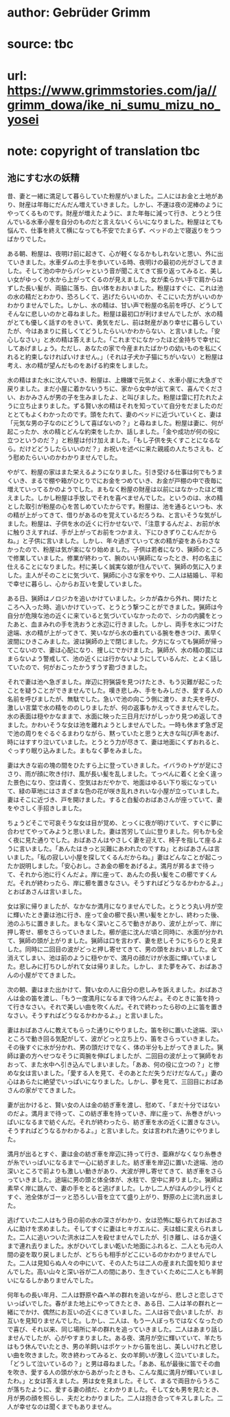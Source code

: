 # author: Gebrüder Grimm
# source: tbc
# url: https://www.grimmstories.com/ja//grimm_dowa/ike_ni_sumu_mizu_no_yosei
# note: copyright of translation tbc

## 池にすむ水の妖精 

昔、妻と一緒に満足して暮らしていた粉屋がいました。二人にはお金と土地があり、財産は年毎にだんだん増えていきました。しかし、不運は夜の泥棒のようにやってくるものです。財産が増えたように、また年毎に減って行き、とうとう住んでいる水車小屋を自分のものだと言えないくらいになりました。粉屋はとても悩んで、仕事を終えて横になっても不安でたまらず、ベッドの上で寝返りをうつばかりでした。

ある朝、粉屋は、夜明け前に起きて、心が軽くなるかもしれないと思い、外に出ていきました。水車ダムの土手を歩いている時、夜明けの最初の光がさしてきました。そして池の中からパシャという音が聞こえてきて振り返ってみると、美しい女がゆっくり水から上がってくるのが見えました。女が柔らかい手で肩からはずした長い髪が、両脇に落ち、白い体をおおいました。粉屋はすぐに、これは池の水の精だとわかり、恐ろしくて、逃げたらいいのか、そこにいた方がいいのかわかりませんでした。しかし、水の精は、甘い声で粉屋の名前を呼び、どうしてそんなに悲しいのかと尋ねました。粉屋は最初口が利けませんでしたが、水の精がとても優しく話すのをきいて、勇気をだし、前は財産があり幸せに暮らしていたが、今はあまりに貧しくてどうしたらいいかわからない、と言いました。「安心しなさい」と水の精は答えました。「これまでになかったほど金持ちで幸せにしてあげましょう。ただし、あなたの家で今産まれたばかりの幼いものを私にくれると約束しなければいけません。」（それは子犬か子猫にちがいない）と粉屋は考え、水の精が望んだものをあげる約束をしました。

水の精はまた水に沈んでいき、粉屋は、上機嫌で元気よく、水車小屋に大急ぎで戻りました。まだ小屋に着かないうちに、家から女中が出て来て、喜んでください、おかみさんが男の子を生みましたよ、と叫びました。粉屋は雷に打たれたように立ち止まりました。ずる賢い水の精はそれを知っていて自分をだましたのだととてもよくわかったのです。頭をたれて、妻のベッドに近づいていくと、妻は「元気な男の子なのにどうして喜ばないの？」と尋ねました。粉屋は妻に、何が起こったか、水の精とどんな約束をしたか、話しました。「金や成功が何の役に立つというのだ？」と粉屋は付け加えました。「もし子供を失くすことになるなら。だけどどうしたらいいのだ？」お祝いを述べに来た親戚の人たちさえも、どう慰めたらいいのかわかりませんでした。

やがて、粉屋の家はまた栄えるようになりました。引き受ける仕事は何でもうまくいき、まるで棚や箱がひとりでにお金をつめていき、お金が戸棚の中で夜毎に増えていってるかのようでした。まもなく粉屋の財産は以前にはなかったほど増えました。しかし粉屋は手放しでそれを喜べませんでした。というのは、水の精とした取引が粉屋の心を苦しめていたからです。粉屋は、池を通るといつも、水の精が上がってきて、借りがあるのを覚えているだろうね、と言いそうな気がしました。粉屋は、子供を水の近くに行かせないで、「注意するんだよ、お前が水に触りさえすれば、手が上がってお前をつかまえ、下にひきずりこむんだからね。」と子供に言いました。しかし、年々過ぎていって水の精が姿をあらわさなかったので、粉屋は気が楽になり始めました。子供は若者になり、猟師のところで修業していました。修業が終わって、腕のいい猟師になったとき、村の名主に仕えることになりました。村に美しく誠実な娘が住んでいて、猟師の気に入りました。主人がそのことに気づいて、猟師に小さな家をやり、二人は結婚し、平和で幸せに暮らし、心からお互いを愛していました。

ある日、猟師はノロジカを追いかけていました。シカが森から外れ、開けたところへ入った時、追いかけていって、とうとう撃つことができました。猟師は今自分が危険な池の近くに来ていると気づいていなかったので、シカの内臓をとったあと、血まみれの手を洗おうと水辺に行きました。しかし、両手を水につけた途端、水の精が上がってきて、笑いながら水の垂れている腕を巻きつけ、素早く波間にひきこみました。波は猟師の上で閉じました。夕方になっても猟師が帰ってこないので、妻は心配になり、捜しにでかけました。猟師が、水の精の罠にはまらないよう警戒して、池の近くには行かないようにしているんだ、とよく話していたので、何がおこったかうすうす勘づきました。

それで妻は池へ急ぎました。岸辺に狩猟袋を見つけたとき、もう災難が起こったことを疑うことができませんでした。嘆き悲しみ、手をもみしだき、愛する人の名前を呼びましたが、無駄でした。急いで池の向こう側に渡り、また夫を呼び、激しい言葉で水の精をののしりましたが、何の返事もかえってきませんでした。水の表面は穏やかなままで、水面に映った三日月だけがしっかり見つめ返してきました。かわいそうな女は池を離れようとしませんでした。一時も休まず急ぎ足で池の周りをぐるぐるまわりながら、黙っていたと思うと大きな叫び声をあげ、時にはすすり泣いていました。とうとう力が尽きて、妻は地面にくずおれると、ぐっすり眠り込みました。まもなく夢をみました。

妻は大きな岩の塊の間をひたすら上に登っていきました。イバラのトゲが足にささり、雨が顔に吹き付け、風が長い髪を乱しました。てっぺんに着くと全く違った景色になり、空は青く、空気はおだやかで、地面はゆるい下り坂になっていて、緑の草地にはさまざまな色の花が咲き乱れきれいな小屋が立っていました。妻はそこに近づき、戸を開けました。すると白髪のおばあさんが座っていて、妻をやさしく手招きしました。

ちょうどそこで可哀そうな女は目が覚め、とっくに夜が明けていて、すぐに夢に合わせてやってみようと思いました。妻は苦労して山に登りました。何もかも全く夜に見た通りでした。おばあさんはやさしく妻を迎えて、椅子を指して座るように言いました。「あんたはきっと災難にあわれたのですね」とおばあさんは言いました。「私の寂しい小屋を探してくるんだからね。」妻はどんなことが起こったか説明しました。「安心おし。さあ金の櫛をあげるよ。満月が昇るまで待って、それから池に行くんだよ。岸に座って、あんたの長い髪をこの櫛ですくんだ。それが終わったら、岸に櫛を置きなさい。そうすればどうなるかわかるよ。」とおばあさんは言いました。

女は家に帰りましたが、なかなか満月になりませんでした。とうとう丸い月が空に輝いたとき妻は池に行き、座って金の櫛で長い黒い髪をとかし、終わった後、池のふちに置きました。まもなく深いところで動きがあり、波が上がって、岸に押し寄せ、櫛をさらっていきました。櫛が底に沈んだ頃と同時に、水面が分かれて、猟師の頭が上がりました。猟師は口を言わず、妻を悲しそうにちらりと見ました。同時に二回目の波がどっと押し寄せてきて、男の頭をおおいました。全て消えてしまい、池は前のように穏やかで、満月の顔だけが水面に輝いていました。悲しみに打ちひしがれて女は帰りました。しかし、また夢をみて、おばあさんの小屋がでてきました。

次の朝、妻はまた出かけて、賢い女の人に自分の悲しみを訴えました。おばあさんは金の笛を渡し、「もう一度満月になるまで待つんだよ。そのときに笛を持って行きなさい。それで美しい曲を吹くんだ。それで終わったら砂の上に笛を置きなさい。そうすればどうなるかわかるよ。」と言いました。

妻はおばあさんに教えてもらった通りにやりました。笛を砂に置いた途端、深いところで動き回る気配がして、波がどっと立ち上り、笛をさらっていきました。その後すぐに水が分かれ、男の頭だけでなく、体の半分も上がってきました。猟師は妻の方へせつなそうに両腕を伸ばしましたが、二回目の波が上って猟師をおおって、また水中へ引き込んでしまいました。「ああ、何の役に立つの？」と惨めな女は言いました。「愛する人を見て、そのあとただ失うだけだなんて。」妻の心はあらたに絶望でいっぱいになりました。しかし、夢を見て、三回目におばあさんの家がでてきました。

妻が出かけると、賢い女の人は金の紡ぎ車を渡し、慰めて、「まだ十分ではないのだよ。満月まで待って、この紡ぎ車を持っていき、岸に座って、糸巻きがいっぱいになるまで紡ぐんだ。それが終わったら、紡ぎ車を水の近くに置きなさい。そうすればどうなるかわかるよ。」と言いました。女は言われた通りにやりました。

満月が出るとすぐ、妻は金の紡ぎ車を岸辺に持って行き、亜麻がなくなり糸巻きが糸でいっぱいになるまで一心に紡ぎました。紡ぎ車を岸辺に置いた途端、池の深いところで前よりも激しい動きがあり、大波が押し寄せてきて、紡ぎ車をさらっていきました。途端に男の頭と体全体が、水柱で、空中に昇りました。猟師は素早く岸に跳んで、妻の手をとると逃げました。しかし二人がほんの少し行くとすぐ、池全体がゴーッと恐ろしい音を立てて盛り上がり、野原の上に流れ出ました。

逃げていた二人はもう目の前の水の深さがわかり、女は恐怖に駆られておばあさんに助けを求めました。そしてすぐに妻はヒキガエルに、夫は蛙に変えられました。二人に追いついた洪水は二人を殺せませんでしたが、引き離し、はるか遠くまで連れ去りました。水がひいてしまい乾いた地面にふれると、二人とも元の人間の姿を取り戻しましたが、どちらも相手がどこにいるのかわかりませんでした。二人は見知らぬ人々の中にいて、その人たちは二人の産まれた国を知りませんでした。高い山々と深い谷が二人の間にあり、生きていくために二人とも羊飼いになるしかありませんでした。

何年もの長い年月、二人は野原や森へ羊の群れを追いながら、悲しさと恋しさでいっぱいでした。春がまた地上にやってきたとき、ある日、二人は羊の群れと一緒にでかけ、偶然にお互いの近くにきていました。二人は谷で会いましたが、お互いを見知りませんでした。しかし、二人は、もう一人ぼっちではなくなったので喜び、それ以来、同じ場所に羊の群れを追っていきました。二人はあまり話しませんでしたが、心がやすまりました。ある夜、満月が空に輝いていて、羊たちはもう休んでいたとき、男の羊飼いはポケットから笛を出し、美しいけれど悲しい曲を吹きました。吹き終わってみると、女の羊飼いが激しく泣いていました。「どうして泣いているの？」と男は尋ねました。「ああ、私が最後に笛でその曲を吹き、愛する人の頭が水からあがったときも、こんな風に満月が輝いていましたわ。」と女は答えました。男は女を見ました。そして、まるで両目からうろこが落ちたように、愛する妻の顔だ、とわかりました。そして女も男を見たとき、月が男の顔を照らし、夫だとわかりました。二人は抱き合ってキスしました。二人が幸せなのは聞くまでもありません。

